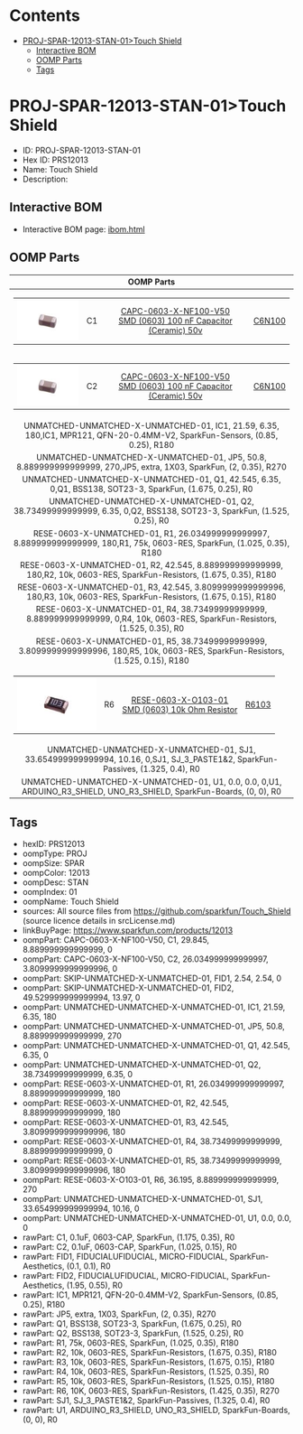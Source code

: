 



Contents
========

* [PROJ-SPAR-12013-STAN-01>Touch Shield](#proj-spar-12013-stan-01touch-shield)
	* [Interactive BOM](#interactive-bom)
	* [OOMP Parts](#oomp-parts)
	* [Tags](#tags)

# PROJ-SPAR-12013-STAN-01>Touch Shield

- ID: PROJ-SPAR-12013-STAN-01
- Hex ID: PRS12013
- Name: Touch Shield
- Description: 

## Interactive BOM

- Interactive BOM page: [ibom.html](kicad/bom/ibom.html)

## OOMP Parts
  

|OOMP Parts|
| :---: |
|<table><tr><td>![CAPC-0603-X-NF100-V50](https://raw.githubusercontent.com/oomlout/oomlout_OOMP_parts/main/CAPC-0603-X-NF100-V50/image_140.jpg)</td><td> C1</td><td>[CAPC-0603-X-NF100-V50<br>SMD (0603) 100 nF Capacitor (Ceramic) 50v](https://github.com/oomlout/oomlout_OOMP_parts/tree/main/CAPC-0603-X-NF100-V50/)</td><td>[C6N100](https://github.com/oomlout/oomlout_OOMP_parts/tree/main/CAPC-0603-X-NF100-V50/)</td></tr></table>|
|<table><tr><td>![CAPC-0603-X-NF100-V50](https://raw.githubusercontent.com/oomlout/oomlout_OOMP_parts/main/CAPC-0603-X-NF100-V50/image_140.jpg)</td><td> C2</td><td>[CAPC-0603-X-NF100-V50<br>SMD (0603) 100 nF Capacitor (Ceramic) 50v](https://github.com/oomlout/oomlout_OOMP_parts/tree/main/CAPC-0603-X-NF100-V50/)</td><td>[C6N100](https://github.com/oomlout/oomlout_OOMP_parts/tree/main/CAPC-0603-X-NF100-V50/)</td></tr></table>|
|UNMATCHED-UNMATCHED-X-UNMATCHED-01, IC1, 21.59, 6.35, 180,IC1, MPR121, QFN-20-0.4MM-V2, SparkFun-Sensors, (0.85, 0.25), R180|
|UNMATCHED-UNMATCHED-X-UNMATCHED-01, JP5, 50.8, 8.889999999999999, 270,JP5, extra, 1X03, SparkFun, (2, 0.35), R270|
|UNMATCHED-UNMATCHED-X-UNMATCHED-01, Q1, 42.545, 6.35, 0,Q1, BSS138, SOT23-3, SparkFun, (1.675, 0.25), R0|
|UNMATCHED-UNMATCHED-X-UNMATCHED-01, Q2, 38.73499999999999, 6.35, 0,Q2, BSS138, SOT23-3, SparkFun, (1.525, 0.25), R0|
|RESE-0603-X-UNMATCHED-01, R1, 26.034999999999997, 8.889999999999999, 180,R1, 75k, 0603-RES, SparkFun, (1.025, 0.35), R180|
|RESE-0603-X-UNMATCHED-01, R2, 42.545, 8.889999999999999, 180,R2, 10k, 0603-RES, SparkFun-Resistors, (1.675, 0.35), R180|
|RESE-0603-X-UNMATCHED-01, R3, 42.545, 3.8099999999999996, 180,R3, 10k, 0603-RES, SparkFun-Resistors, (1.675, 0.15), R180|
|RESE-0603-X-UNMATCHED-01, R4, 38.73499999999999, 8.889999999999999, 0,R4, 10k, 0603-RES, SparkFun-Resistors, (1.525, 0.35), R0|
|RESE-0603-X-UNMATCHED-01, R5, 38.73499999999999, 3.8099999999999996, 180,R5, 10k, 0603-RES, SparkFun-Resistors, (1.525, 0.15), R180|
|<table><tr><td>![RESE-0603-X-O103-01](https://raw.githubusercontent.com/oomlout/oomlout_OOMP_parts/main/RESE-0603-X-O103-01/image_140.jpg)</td><td> R6</td><td>[RESE-0603-X-O103-01<br>SMD (0603) 10k Ohm Resistor](https://github.com/oomlout/oomlout_OOMP_parts/tree/main/RESE-0603-X-O103-01/)</td><td>[R6103](https://github.com/oomlout/oomlout_OOMP_parts/tree/main/RESE-0603-X-O103-01/)</td></tr></table>|
|UNMATCHED-UNMATCHED-X-UNMATCHED-01, SJ1, 33.654999999999994, 10.16, 0,SJ1, SJ_3_PASTE1&2, SparkFun-Passives, (1.325, 0.4), R0|
|UNMATCHED-UNMATCHED-X-UNMATCHED-01, U1, 0.0, 0.0, 0,U1, ARDUINO_R3_SHIELD, UNO_R3_SHIELD, SparkFun-Boards, (0, 0), R0|

## Tags

- hexID: PRS12013
- oompType: PROJ
- oompSize: SPAR
- oompColor: 12013
- oompDesc: STAN
- oompIndex: 01
- oompName: Touch Shield
- sources: All source files from https://github.com/sparkfun/Touch_Shield (source licence details in srcLicense.md)
- linkBuyPage: https://www.sparkfun.com/products/12013
- oompPart: CAPC-0603-X-NF100-V50, C1, 29.845, 8.889999999999999, 0
- oompPart: CAPC-0603-X-NF100-V50, C2, 26.034999999999997, 3.8099999999999996, 0
- oompPart: SKIP-UNMATCHED-X-UNMATCHED-01, FID1, 2.54, 2.54, 0
- oompPart: SKIP-UNMATCHED-X-UNMATCHED-01, FID2, 49.529999999999994, 13.97, 0
- oompPart: UNMATCHED-UNMATCHED-X-UNMATCHED-01, IC1, 21.59, 6.35, 180
- oompPart: UNMATCHED-UNMATCHED-X-UNMATCHED-01, JP5, 50.8, 8.889999999999999, 270
- oompPart: UNMATCHED-UNMATCHED-X-UNMATCHED-01, Q1, 42.545, 6.35, 0
- oompPart: UNMATCHED-UNMATCHED-X-UNMATCHED-01, Q2, 38.73499999999999, 6.35, 0
- oompPart: RESE-0603-X-UNMATCHED-01, R1, 26.034999999999997, 8.889999999999999, 180
- oompPart: RESE-0603-X-UNMATCHED-01, R2, 42.545, 8.889999999999999, 180
- oompPart: RESE-0603-X-UNMATCHED-01, R3, 42.545, 3.8099999999999996, 180
- oompPart: RESE-0603-X-UNMATCHED-01, R4, 38.73499999999999, 8.889999999999999, 0
- oompPart: RESE-0603-X-UNMATCHED-01, R5, 38.73499999999999, 3.8099999999999996, 180
- oompPart: RESE-0603-X-O103-01, R6, 36.195, 8.889999999999999, 270
- oompPart: UNMATCHED-UNMATCHED-X-UNMATCHED-01, SJ1, 33.654999999999994, 10.16, 0
- oompPart: UNMATCHED-UNMATCHED-X-UNMATCHED-01, U1, 0.0, 0.0, 0
- rawPart: C1, 0.1uF, 0603-CAP, SparkFun, (1.175, 0.35), R0
- rawPart: C2, 0.1uF, 0603-CAP, SparkFun, (1.025, 0.15), R0
- rawPart: FID1, FIDUCIALUFIDUCIAL, MICRO-FIDUCIAL, SparkFun-Aesthetics, (0.1, 0.1), R0
- rawPart: FID2, FIDUCIALUFIDUCIAL, MICRO-FIDUCIAL, SparkFun-Aesthetics, (1.95, 0.55), R0
- rawPart: IC1, MPR121, QFN-20-0.4MM-V2, SparkFun-Sensors, (0.85, 0.25), R180
- rawPart: JP5, extra, 1X03, SparkFun, (2, 0.35), R270
- rawPart: Q1, BSS138, SOT23-3, SparkFun, (1.675, 0.25), R0
- rawPart: Q2, BSS138, SOT23-3, SparkFun, (1.525, 0.25), R0
- rawPart: R1, 75k, 0603-RES, SparkFun, (1.025, 0.35), R180
- rawPart: R2, 10k, 0603-RES, SparkFun-Resistors, (1.675, 0.35), R180
- rawPart: R3, 10k, 0603-RES, SparkFun-Resistors, (1.675, 0.15), R180
- rawPart: R4, 10k, 0603-RES, SparkFun-Resistors, (1.525, 0.35), R0
- rawPart: R5, 10k, 0603-RES, SparkFun-Resistors, (1.525, 0.15), R180
- rawPart: R6, 10K, 0603-RES, SparkFun-Resistors, (1.425, 0.35), R270
- rawPart: SJ1, SJ_3_PASTE1&2, SparkFun-Passives, (1.325, 0.4), R0
- rawPart: U1, ARDUINO_R3_SHIELD, UNO_R3_SHIELD, SparkFun-Boards, (0, 0), R0
